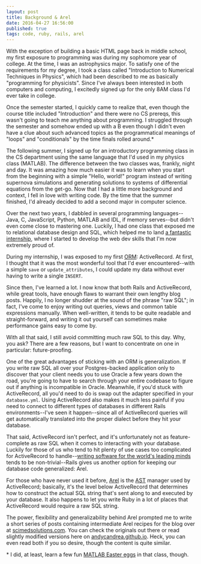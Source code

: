 ```yaml
---
layout: post
title: Background & Arel
date: 2016-04-27 16:56:00
published: true
tags: code, ruby, rails, arel
---
```


With the exception of building a basic HTML page back in middle school, my first
exposure to programming was during my sophomore year of college. At the time, I
was an astrophysics major. To satisfy one of the requirements for my degree, I
took a class called "Introduction to Numerical Techniques in Physics", which had
been described to me as basically "programming for physicists". Since I've
always been interested in both computers and computing, I excitedly signed up
for the only 8AM class I'd ever take in college.

Once the semester started, I quickly came to realize that, even though the
course title included "Introduction" and there were no CS prereqs, this wasn't
going to teach me anything about programming. I struggled through the semester
and somehow ended up with a B even though I didn't even have a clue about such
advanced topics as the programmatical meanings of "loops" and "conditionals" by
the time finals rolled around.\*

The following summer, I signed up for an introductory programming class in the
CS department using the same language that I'd used in my physics class
(MATLAB). The difference between the two classes was, frankly, night and day. It
was amazing how much easier it was to learn when you start from the beginning
with a simple "Hello, world!" program instead of writing supernova simulations
and generating solutions to systems of differential equations from the get-go.
Now that I had a little more background and context, I fell in love with writing
code. By the time that the summer finished, I'd already decided to add a second
major in computer science.

Over the next two years, I dabbled in several programming languages--Java, C,
JavaScript, Python, MATLAB and IDL, if memory serves--but didn't even come close
to mastering one. Luckily, I had one class that exposed me to relational
database design and SQL, which helped me to land [a fantastic
internship](https://www.viget.com/internships/rails-developer-intern),
where I started to develop the web dev skills that I'm now extremely proud of.

During my internship, I was exposed to my first
[ORM](http://stackoverflow.com/questions/1152299/what-is-an-object-relational-mapping-framework):
ActiveRecord. At first, I thought that it was the most wonderful tool that I'd
ever encountered--with a simple `save` or `update_attributes`, I could update my
data without ever having to write a single `INSERT`.

Since then, I've learned a lot. I now know that both Rails and ActiveRecord,
while great tools, have enough flaws to warrant their own lengthy blog posts.
Happily, I no longer shudder at the sound of the phrase "raw SQL"; in fact, I've
come to enjoy writing out queries, views and common table expressions manually.
When well-written, it tends to be quite readable and straight-forward, and
writing it out yourself can sometimes make performance gains easy to come by.

With all that said, I still avoid committing much raw SQL to this day. Why, you
ask? There are a few reasons, but I want to concentrate on one in particular:
future-proofing.

One of the great advantages of sticking with an ORM is generalization. If you
write raw SQL all over your Postgres-backed application only to discover that
your client needs you to use Oracle a few years down the road, you're going to
have to search through your entire codebase to figure out if anything is
incompatible in Oracle. Meanwhile, if you'd stuck with ActiveRecord, all you'd
need to do is swap out the adapter specified in your `database.yml`. Using
ActiveRecord also makes it much less painful if you need to connect to different
types of databases in different Rails environments--I've seen it happen--since
all of ActiveRecord queries will get automatically translated into the proper
dialect before they hit your database.

That said, ActiveRecord isn't perfect, and it's unfortunately not as
feature-complete as raw SQL when it comes to interacting with your database.
Luckily for those of us who tend to hit plenty of use cases too complicated for
ActiveRecord to handle--[writing software for the world's leading
minds](http://www.scimedsolutions.com/) tends to be non-trivial--Rails gives us
another option for keeping our database code generalized: Arel.

For those who have never used it before, [Arel](https://github.com/rails/arel)
is the [AST](https://en.wikipedia.org/wiki/Abstract_syntax_tree) manager used by
ActiveRecord; basically, it's the level below ActiveRecord that determines how
to construct the actual SQL string that's sent along to and executed by your
database. It also happens to let you write Ruby in a lot of places that
ActiveRecord would require a raw SQL string.

The power, flexibility and generalizability behind Arel prompted me to write a
short series of posts containing intermediate Arel recipes for the blog over at
[scimedsolutions.com](scimedsolutions.com/articles). You can check the originals
out there or read slightly modified versions here on
[andycandrea.github.io](andycandrea.github.io). Heck, you can even read both if
you so desire, though the content is quite similar.

\* I did, at least, learn a few fun [MATLAB Easter
eggs](http://www.mathworks.com/matlabcentral/answers/2001-what-matlab-easter-eggs-do-you-know?requestedDomain=www.mathworks.com)
in that class, though.
